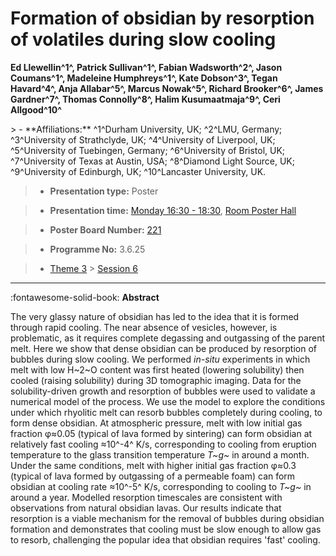 # Formation of obsidian by resorption of volatiles during slow cooling

**Ed Llewellin^1^, Patrick Sullivan^1^, Fabian Wadsworth^2^, Jason Coumans^1^, Madeleine Humphreys^1^, Kate Dobson^3^, Tegan Havard^4^, Anja Allabar^5^, Marcus Nowak^5^, Richard Brooker^6^, James Gardner^7^, Thomas Connolly^8^, Halim Kusumaatmaja^9^, Ceri Allgood^10^**

<!-- more -->> - **Affiliations:** ^1^Durham University, UK; ^2^LMU, Germany; ^3^University of Strathclyde, UK; ^4^University of Liverpool, UK; ^5^University of Tuebingen, Germany; ^6^University of Bristol, UK; ^7^University of Texas at Austin, USA; ^8^Diamond Light Source, UK; ^9^University of Edinburgh, UK; ^10^Lancaster University, UK.

> - **Presentation type:** Poster

> - **Presentation time:** [Monday 16:30 - 18:30](../sessions_comparison.md#__tabbed_1_6), [Room Poster Hall](../maps_venue.md#__tabbed_1_1)

> - **Poster Board Number:** [221](../map_poster_boards.md#monday)

> - **Programme No:** 3.6.25

> - [Theme 3](../theme3.md) > [Session 6](../sessions/session-3-6.md)

--- 

:fontawesome-solid-book: **Abstract**

The very glassy nature of obsidian has led to the idea that it is formed through rapid cooling. The near absence of vesicles, however, is problematic, as it requires complete degassing and outgassing of the parent melt. Here we show that dense obsidian can be produced by resorption of bubbles during slow cooling. We performed *in-situ* experiments in which melt with low H~2~O content was first heated (lowering solubility) then cooled (raising solubility) during 3D tomographic imaging. Data for the solubility-driven growth and resorption of bubbles were used to validate a numerical model of the process. We use the model to explore the conditions under which rhyolitic melt can resorb bubbles completely during cooling, to form dense obsidian. At atmospheric pressure, melt with low initial gas fraction φ≈0.05 (typical of lava formed by sintering) can form obsidian at relatively fast cooling ≈10^-4^ K/s, corresponding to cooling from eruption temperature to the glass transition temperature *T~g~* in around a month. Under the same conditions, melt with higher initial gas fraction φ≈0.3 (typical of lava formed by outgassing of a permeable foam) can form obsidian at cooling rate ≈10^-5^ K/s, corresponding to cooling to *T~g~* in around a year. Modelled resorption timescales are consistent with observations from natural obsidian lavas. Our results indicate that resorption is a viable mechanism for the removal of bubbles during obsidian formation and demonstrates that cooling must be slow enough to allow gas to resorb, challenging the popular idea that obsidian requires 'fast' cooling.

